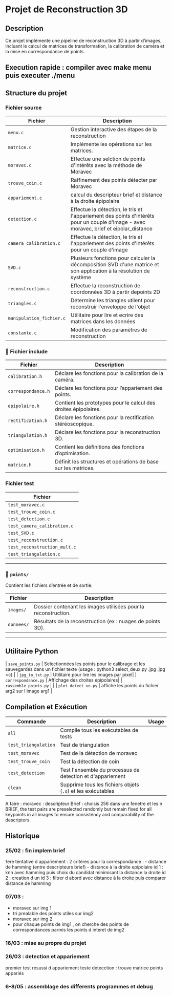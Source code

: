 # Projet de Reconstruction 3D

## Description
Ce projet implémente une pipeline de reconstruction 3D à partir d’images, incluant le calcul de matrices de transformation, la calibration de caméra et la mise en correspondance de points.

Execution rapide : compiler avec make menu puis executer ./menu
---

## Structure du projet

### Fichier source

| Fichier | Description |
|---------|------------|
| `menu.c` | Gestion interactive des étapes de la reconstruction |
| `matrice.c` | Implémente les opérations sur les matrices. |
| `moravec.c` | Effectue une selction de points d'intérêts avec la méthode de Moravec|
| `trouve_coin.c` | Raffinement des points détecter par Moravec|
| `appariement.c` | calcul du descripteur brief et distance à la droite épipolaire|
| `detection.c` | Effectue la détection, le tris et l'appariement des points d'intérêts pour un couple d'image - avec moravec, brief et eipolar_distance|
| `camera_calibration.c` | Effectue la détection, le tris et l'appariement des points d'intérêts pour un couple d'image |
| `SVD.c` | Plusieurs fonctions pour calculer la décomposition SVD d'une matrice et son application à la résolution de système|
| `reconstruction.c` | Effectue la reconstruction de coordonnées 3D à partir depoints 2D|
| `triangles.c` | Détermine les triangles utilent pour reconstruir l'enveloppe de l'objet|
| `manipulation_fichier.c` | Utilitaire pour lire et ecrire des matrices dans les données|
| `constante.c` |Modification des paramètres de reconstruction|

### 📂 Fichier include

| Fichier | Description |
|---------|------------|
| `calibration.h` | Déclare les fonctions pour la calibration de la caméra. |
| `correspondance.h` | Déclare les fonctions pour l’appariement des points. |
| `epipolaire.h` | Contient les prototypes pour le calcul des droites épipolaires. |
| `rectification.h` | Déclare les fonctions pour la rectification stéréoscopique. |
| `triangulation.h` | Déclare les fonctions pour la reconstruction 3D. |
| `optimisation.h` | Contient les définitions des fonctions d’optimisation. |
| `matrice.h` | Définit les structures et opérations de base sur les matrices. |

### Fichier test

| Fichier |
|---------|
| `test_moravec.c` |  
| `test_trouve_coin.c` | 
| `test_detection.c` |  
| `test_camera_calibration.c` | 
| `test_SVD.c` | 
| `test_reconstruction.c` |
| `test_reconstruction_mult.c` |
| `test_triangulation.c` |
---

### 📂 `points/`
Contient les fichiers d’entrée et de sortie.

| Fichier | Description |
|---------|------------|
| `images/` | Dossier contenant les images utilisées pour la reconstruction. |
| `donnees/` | Résultats de la reconstruction (ex : nuages de points 3D). |

---
## Utilitaire Python 
| `save_points.py` | Selectionnées les points pour le calibrage et les sauvegardés dans un fichier texte (usage : python3 select_deux.py <img1>.jpg <img2>.jpg <c) |
| `jpg_to_txt.py` | Utilitaire pour lire les images par pixel|
| `correspondance.py` | Affichage des droites epipolaires|
| `rassemble_points.py` | |
| `plot_detect_un.py` | affiche les points du fichier arg2 sur l image arg1 |


## Compilation et Exécution

| Commande               | Description | Usage|
|------------------------|-------------|---------|
| `all`                 | Compile tous les exécutables de tests||
| `test_triangulation`  | Test de triangulation||
| `test_moravec`        | Test de la détection de moravec||
| `test_trouve_coin`    | Test la détection de coin ||
| `test_detection`    | Test l'ensemble du processus de detection et d'appariement ||
| `clean`              | Supprime tous les fichiers objets (`.o`) et les exécutables ||



A faire  : 
moravec :  descripteur Brief : 
choisis 256 dans une fenetre et les 
n BRIEF, the test pairs are preselected randomly but remain fixed for all keypoints in all images to ensure consistency and comparability of the descriptors.

## Historique 

### 25/02 : fin implem brief
1ere tentative d appariement : 
 2 critères pour la correspondance : 
    - distance de hamming (entre descripteurs brief)
    - distance à la droite epipolaire
    id 1 : knn avec hamming puis choix du candidat minimisant la distance  la droite
    id 2 : creation d un 
    id 3 : filtrer d abord avec distance à la droite puis comparer distance de hamming


### 07/03 : 
 - moravec sur img 1
 - tri prealable des points  utiles sur img2
 - moravec  sur img 2
 - pour chaque points de img1 , on cherche des points de correspondances parmis les points d interet de img2

### 16/03 : mise au propre du projet

### 26/03 : detection et appariement 
premier test resussi d appariement
teste detecction :  trouve matrice points appariés

### 6-8/05 : assemblage des differents programmes et debug